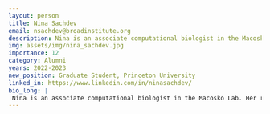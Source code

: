 ```yaml
---
layout: person
title: Nina Sachdev
email: nsachdev@broadinstitute.org
description: Nina is an associate computational biologist in the Macosko Lab. Her research focuses on developing and applying methods to analyze large-scale single-cell datasets. Prior to joining the Broad, she ...
img: assets/img/nina_sachdev.jpg
importance: 12
category: Alumni
years: 2022-2023
new_position: Graduate Student, Princeton University
linked_in: https://www.linkedin.com/in/ninasachdev/
bio_long: |
 Nina is an associate computational biologist in the Macosko Lab. Her research focuses on developing and applying methods to analyze large-scale single-cell datasets. Prior to joining the Broad, she studied computer science at Wellesley College.
---
```


